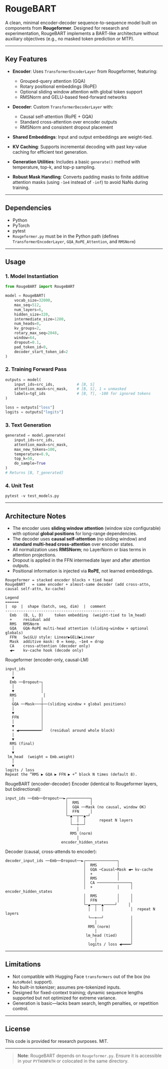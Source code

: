 # RougeBART

A clean, minimal encoder-decoder sequence-to-sequence model built on components from **Rougeformer**. Designed for research and experimentation, RougeBART implements a BART-like architecture without auxiliary objectives (e.g., no masked token prediction or MTP).

---

## Key Features

- **Encoder**: Uses `TransformerEncoderLayer` from Rougeformer, featuring:
  - Grouped-query attention (GQA)
  - Rotary positional embeddings (RoPE)
  - Optional sliding window attention with global token support
  - RMSNorm and GELU-based feed-forward networks

- **Decoder**: Custom `TransformerDecoderLayer` with:
  - Causal self-attention (RoPE + GQA)
  - Standard cross-attention over encoder outputs
  - RMSNorm and consistent dropout placement

- **Shared Embeddings**: Input and output embeddings are weight-tied.

- **KV Caching**: Supports incremental decoding with past key-value caching for efficient text generation.

- **Generation Utilities**: Includes a basic `generate()` method with temperature, top-k, and top-p sampling.

- **Robust Mask Handling**: Converts padding masks to finite additive attention masks (using `-1e4` instead of `-inf`) to avoid NaNs during training.

---

## Dependencies

- Python 
- PyTorch
- pytest
- `Rougeformer.py` must be in the Python path (defines `TransformerEncoderLayer`, `GQA_RoPE_Attention`, and `RMSNorm`)

---

## Usage

### 1. Model Instantiation

```python
from RougeBART import RougeBART

model = RougeBART(
    vocab_size=32000,
    max_seq=512,
    num_layers=6,
    hidden_size=320,
    intermediate_size=1280,
    num_heads=8,
    kv_groups=2,
    rotary_max_seq=2048,
    window=64,
    dropout=0.1,
    pad_token_id=0,
    decoder_start_token_id=2
)
```

### 2. Training Forward Pass

```python
outputs = model(
    input_ids=src_ids,          # [B, S]
    attention_mask=src_mask,    # [B, S], 1 = unmasked
    labels=tgt_ids              # [B, T], -100 for ignored tokens
)

loss = outputs["loss"]
logits = outputs["logits"]
```

### 3. Text Generation

```python
generated = model.generate(
    input_ids=src_ids,
    attention_mask=src_mask,
    max_new_tokens=100,
    temperature=0.9,
    top_k=50,
    do_sample=True
)
# Returns [B, T_generated]
```
### 4. Unit Test

`pytest -v test_models.py`

---

## Architecture Notes

- The encoder uses **sliding window attention** (window size configurable) with optional **global positions** for long-range dependencies.
- The decoder uses **causal self-attention** (no sliding window) and **standard multi-head cross-attention** over encoder states.
- All normalization uses **RMSNorm**; no LayerNorm or bias terms in attention projections.
- Dropout is applied in the FFN intermediate layer and after attention outputs.
- Positional information is injected via **RoPE**, not learned embeddings.

```
Rougeformer = stacked encoder blocks + tied head  
RougeBART   = same encoder + almost-same decoder (add cross-attn, causal self-attn, kv-cache)

Legend
======
|  op  |  shape (batch, seq, dim)  |  comment
-------------------------------------------------
  Emb   (B, L, D)     token embedding  (weight-tied to lm_head)
  +     residual add
  RMS   RMSNorm
  GQA   GQA-RoPE multi-head attention (sliding-window + optional globals)
  FFN   SwiGLU style: Linear▶GELU▶Linear
  Mask  additive mask: 0 = keep, −1e4 = drop
  CA    cross-attention (decoder only)
  ◀━    kv-cache hook (decode only)
```

Rougeformer (encoder-only, causal-LM)
```
input_ids
   │
   ▼
  Emb ──Dropout─┐
   │            │
   ▼            │
  RMS            │
   │            │
   GQA ──Mask───┼──(sliding window + global positions)
   │            │
   ▼            │
   FFN          │
   │            │
   ▼            │
   + ◀━━━━━━━━━━┘   (residual around whole block)
   │
   ▼
  RMS (final)
   │
   ▼
 lm_head  (weight = Emb.weight)
   │
   ▼
logits / loss
Repeat the “RMS ▶ GQA ▶ FFN ▶ +” block N times (default 8).
```

RougeBART (encoder-decoder)
Encoder (identical to Rougeformer layers, but bidirectional):
```
input_ids ──Emb──Dropout──►┌──────────┐
                           │  RMS     │
                           │  GQA ──Mask (no causal, window OK)
                           │  FFN     │
                           └─▲──┬──▲─┘
                             │  │  │      repeat N layers
                             └──+──┘
                                │
                             RMS (norm)
                                │
                         encoder_hidden_states
```
Decoder (causal, cross-attends to encoder):
```
decoder_input_ids ──Emb──Dropout──►┌──────────────┐
                                   │  RMS         │
                                   │  GQA ─Causal─Mask ◀━ kv-cache
                                   │  +           │
                                   │  RMS         │
                                   │  CA ───────────────┐
                                   │  +           │     │ encoder_hidden_states
                                   │  RMS         │     │
                                   │  FFN         │     │
                                   └─▲──┬──▲─────┘     │
                                     │  │  │            │  repeat N layers
                                     └──+──┘            │
                                        │               │
                                     RMS (norm)         │
                                        │               │
                                    lm_head (tied)      │
                                        │               │
                                     logits / loss ◀━━━━┘
```
---

## Limitations

- Not compatible with Hugging Face `transformers` out of the box (no `AutoModel` support).
- No built-in tokenizer; assumes pre-tokenized inputs.
- Designed for fixed-context training; dynamic sequence lengths supported but not optimized for extreme variance.
- Generation is basic—lacks beam search, length penalties, or repetition control.

---

## License

This code is provided for research purposes. MIT.

---

> **Note**: RougeBART depends on `Rougeformer.py`. Ensure it is accessible in your `PYTHONPATH` or colocated in the same directory.
